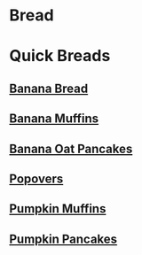 # Bread

# Quick Breads
## [Banana Bread](banana_bread.md)
## [Banana Muffins](banana_muffins.md)
## [Banana Oat Pancakes](banana_oat_pancakes.md)
## [Popovers](popovers.md)
## [Pumpkin Muffins](pumpkin_muffins.md)
## [Pumpkin Pancakes](pumpkin_pancakes.md)